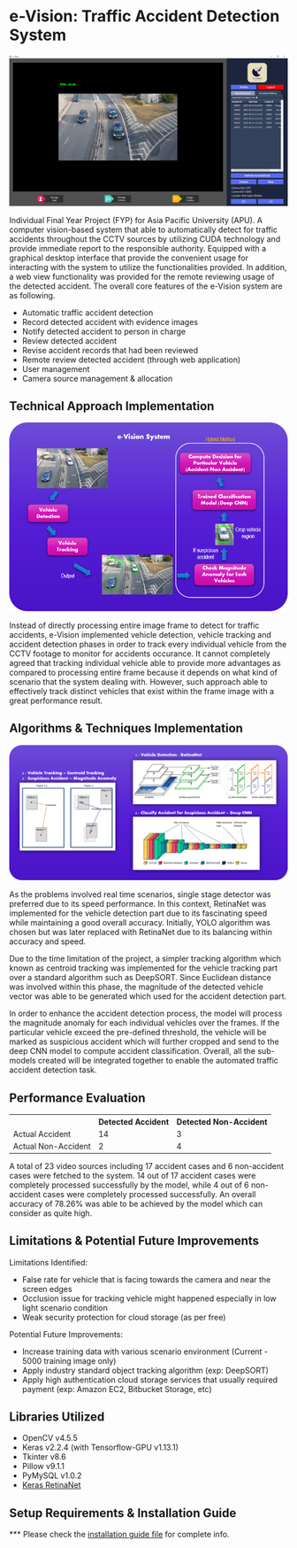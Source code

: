 # e-Vision: Traffic Accident Detection System
<p align="center">
  <img src="./readme_img/Interface.png" />
</p>
<p>Individual Final Year Project (FYP) for Asia Pacific University (APU). A computer vision-based system that able to automatically detect for traffic accidents throughout the CCTV sources by utilizing CUDA technology and provide immediate report to the responsible authority. Equipped with a graphical desktop interface that provide the convenient usage for interacting with the system to utilize the functionalities provided. In addition, a web view functionality was provided for the remote reviewing usage of the detected accident. The overall core features of the e-Vision system are as following.</p>
<ul>
  <li>Automatic traffic accident detection</li>
  <li>Record detected accident with evidence images</li>
  <li>Notify detected accident to person in charge</li>
  <li>Review detected accident</li>
  <li>Revise accident records that had been reviewed</li>
  <li>Remote review detected accident (through web application)</li>
  <li>User management</li>
  <li>Camera source management & allocation</li>
</ul>

## Technical Approach Implementation
<p align="center">
  <img src="./readme_img/approach_overview.png" />
</p>
<p>Instead of directly processing entire image frame to detect for traffic accidents, e-Vision implemented vehicle detection, vehicle tracking and accident detection phases in order to track every individual vehicle from the CCTV footage to monitor for accidents occurance. It cannot completely agreed that tracking individual vehicle able to provide more advantages as compared to processing entire frame because it depends on what kind of scenario that the system dealing with. However, such approach able to effectively track distinct vehicles that exist within the frame image with a great performance result.</p>

## Algorithms & Techniques Implementation
<p align="center">
  <img src="./readme_img/algorithms_applied.png" />
</p>
<p>As the problems involved real time scenarios, single stage detector was preferred due to its speed performance. In this context, RetinaNet was implemented for the vehicle detection part due to its fascinating speed while maintaining a good overall accuracy. Initially, YOLO algorithm was chosen but was later replaced with RetinaNet due to its balancing within accuracy and speed.</p>
<p>Due to the time limitation of the project, a simpler tracking algorithm which known as centroid tracking was implemented for the vehicle tracking part over a standard algorithm such as DeepSORT. Since Euclidean distance was involved within this phase, the magnitude of the detected vehicle vector was able to be generated which used for the accident detection part.</p>
<p>In order to enhance the accident detection process, the model will process the magnitude anomaly for each individual vehicles over the frames. If the particular vehicle exceed the pre-defined threshold, the vehicle will be marked as suspicious accident which will further cropped and send to the deep CNN model to compute accident classification. Overall, all the sub-models created will be integrated together to enable the automated traffic accident detection task.</p>

## Performance Evaluation
<table>
  <tr>
    <th></th>
    <th>Detected Accident</th>
    <th>Detected Non-Accident</th>
  </tr>
  <tr>
    <td>Actual Accident</td>
    <td>14</td>
    <td>3</td>
  </tr>
  <tr>
    <td>Actual Non-Accident</td>
    <td>2</td>
    <td>4</td>
  </tr>
</table>
<p>A total of 23 video sources including 17 accident cases and 6 non-accident cases were fetched to the system. 14 out of 17 accident cases were completely processed successfully by the model, while 4 out of 6 non-accident cases were completely processed successfully. An overall accuracy of 78.26% was able to be achieved by the model which can consider as quite high.</p>

## Limitations & Potential Future Improvements
Limitations Identified:
<ul>
  <li>False rate for vehicle that is facing towards the camera and near the screen edges</li>
  <li>Occlusion issue for tracking vehicle might happened especially in low light scenario condition</li>
  <li>Weak security protection for cloud storage (as per free)</li>
</ul>
Potential Future Improvements:
<ul>
  <li>Increase training data with various scenario environment (Current - 5000 training image only)</li>
  <li>Apply industry standard object tracking algorithm (exp: DeepSORT)</li>
  <li>Apply high authentication cloud storage services that usually required payment (exp: Amazon EC2, Bitbucket Storage, etc)</li>
</ul>

## Libraries Utilized
<ul>
  <li>OpenCV v4.5.5</li>
  <li>Keras v2.2.4 (with Tensorflow-GPU v1.13.1)</li>
  <li>Tkinter v8.6</li>
  <li>Pillow v9.1.1</li>
  <li>PyMySQL v1.0.2</li>
  <li><a href="https://github.com/fizyr/keras-retinanet">Keras RetinaNet</a></li>
</ul>

## Setup Requirements & Installation Guide
*** Please check the <a href="./Z-e-Vision Installation Setup Guidance.docx">installation guide file</a> for complete info.
